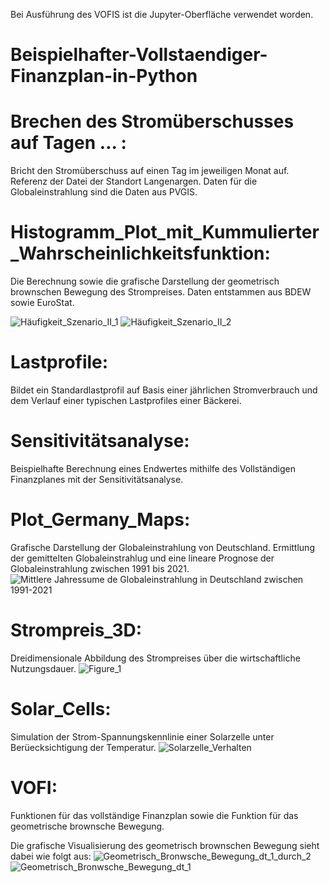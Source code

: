 Bei Ausführung des VOFIS ist die Jupyter-Oberfläche verwendet worden.

# Beispielhafter-Vollstaendiger-Finanzplan-in-Python

# Brechen des Stromüberschusses auf Tagen ... :

Bricht den Stromüberschuss auf einen Tag im jeweiligen Monat auf. 
Referenz der Datei der Standort Langenargen. 
Daten für die Globaleinstrahlung sind die Daten aus PVGIS.

# Histogramm_Plot_mit_Kummulierter_Wahrscheinlichkeitsfunktion:

Die Berechnung sowie die grafische Darstellung der geometrisch brownschen Bewegung des Strompreises.
Daten entstammen aus BDEW sowie EuroStat.

![Häufigkeit_Szenario_II_1](https://user-images.githubusercontent.com/87901707/205653579-05970b6e-a4ef-4fd9-a1c4-b1d16ccc8100.png)
![Häufigkeit_Szenario_II_2](https://user-images.githubusercontent.com/87901707/205653589-64d02b67-41a0-46ee-8cf8-11504cbd3e31.png)


# Lastprofile:
Bildet ein Standardlastprofil auf Basis einer jährlichen Stromverbrauch und dem Verlauf einer typischen Lastprofiles einer Bäckerei.

# Sensitivitätsanalyse:

Beispielhafte Berechnung eines Endwertes mithilfe des Vollständigen Finanzplanes mit der Sensitivitätsanalyse.

# Plot_Germany_Maps:

Grafische Darstellung der Globaleinstrahlung von Deutschland. Ermittlung der gemittelten Globaleinstrahlug und eine
lineare Prognose der Globaleinstrahlung zwischen 1991 bis 2021. 
![Mittlere Jahressume de Globaleinstrahlung in Deutschland zwischen 1991-2021](https://user-images.githubusercontent.com/87901707/205653775-59e1ed10-eb93-4666-ad8a-68f1f320b8bc.png)

# Strompreis_3D:

Dreidimensionale Abbildung des Strompreises über die wirtschaftliche Nutzungsdauer. 
![Figure_1](https://user-images.githubusercontent.com/87901707/205653539-1d6a5aa2-f4c8-4115-b968-5d1f9a301aee.png)

# Solar_Cells:

Simulation der Strom-Spannungskennlinie einer Solarzelle unter Berüecksichtigung der Temperatur. 
![Solarzelle_Verhalten](https://user-images.githubusercontent.com/87901707/205653920-fbb9dc9f-c7a1-4eb0-b1b8-a444f5d5644a.png)

# VOFI:

Funktionen für das vollständige Finanzplan sowie die Funktion für das geometrische brownsche Bewegung. 

Die grafische Visualisierung des geometrisch brownschen Bewegung sieht dabei wie folgt aus:
![Geometrisch_Bronwsche_Bewegung_dt_1_durch_2](https://user-images.githubusercontent.com/87901707/205654484-783dd596-732c-4a73-a190-834c383b7147.png)
![Geometrisch_Bronwsche_Bewegung_dt_1](https://user-images.githubusercontent.com/87901707/205654488-b1d64737-b6d4-49b7-90b4-f1302f3183bb.png)


